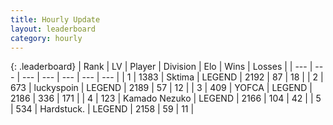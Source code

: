 ```yaml
---
title: Hourly Update
layout: leaderboard
category: hourly
---
```


{: .leaderboard}
| Rank | LV | Player | Division | Elo | Wins | Losses |
| --- | --- | --- | --- | --- | --- | --- |
| <span data-change="0">1</span> | 1383 | <span title="ID: 353063">Sktima</span> | LEGEND | <span data-change="0">2192</span> | <span data-change="0">87</span> | <span data-change="0">18</span> |
| <span data-change="0">2</span> | 673 | <span title="ID: 512212">luckyspoin</span> | LEGEND | <span data-change="0">2189</span> | <span data-change="0">57</span> | <span data-change="0">12</span> |
| <span data-change="3">3</span> | 409 | <span title="ID: 650820">YOFCA</span> | LEGEND | <span data-change="38">2186</span> | <span data-change="9">336</span> | <span data-change="1">171</span> |
| <span data-change="-1">4</span> | 123 | <span title="ID: 665001">Kamado Nezuko</span> | LEGEND | <span data-change="0">2166</span> | <span data-change="0">104</span> | <span data-change="0">42</span> |
| <span data-change="-1">5</span> | 534 | <span title="ID: 289238">Hardstuck.</span> | LEGEND | <span data-change="0">2158</span> | <span data-change="0">59</span> | <span data-change="0">11</span> |